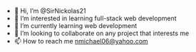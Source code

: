 - 👋 Hi, I’m @SirNickolas21
- 👀 I’m interested in learning full-stack web development
- 🌱 I’m currently learning web development
- 💞️ I’m looking to collaborate on any project that interests me
- 📫 How to reach me nmichael06@yahoo.com

<!---
SirNickolas21/SirNickolas21 is a ✨ special ✨ repository because its `README.md` (this file) appears on your GitHub profile.
You can click the Preview link to take a look at your changes.
--->
